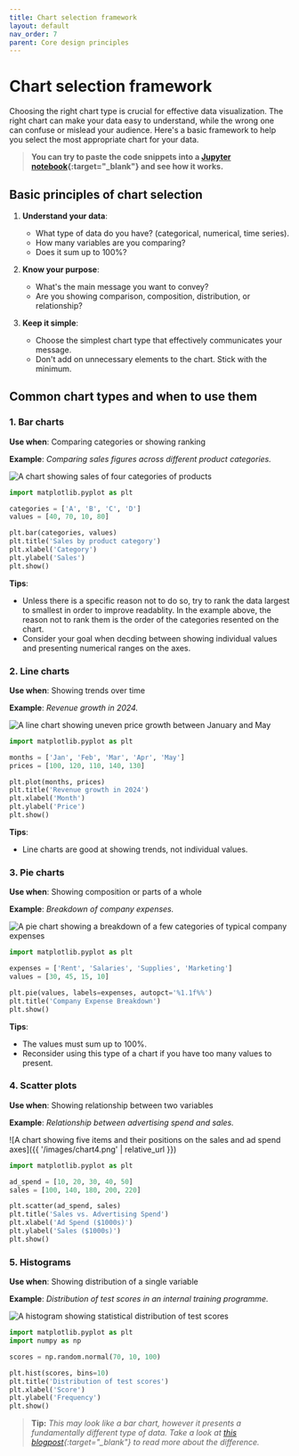 ```yaml
---
title: Chart selection framework
layout: default
nav_order: 7
parent: Core design principles
---
```

# Chart selection framework

Choosing the right chart type is crucial for effective data visualization. The right chart can make your data easy to understand, while the wrong one can confuse or mislead your audience. Here's a basic framework to help you select the most appropriate chart for your data.

> **You can try to paste the code snippets into a [Jupyter notebook](https://colab.research.google.com){:target="_blank"} and see how it works.**

## Basic principles of chart selection

1. **Understand your data**: 
   - What type of data do you have? (categorical, numerical, time series).
   - How many variables are you comparing?
   - Does it sum up to 100%?

2. **Know your purpose**:
   - What's the main message you want to convey?
   - Are you showing comparison, composition, distribution, or relationship?

3. **Keep it simple**:
   - Choose the simplest chart type that effectively communicates your message.
   - Don't add on unnecessary elements to the chart. Stick with the minimum.

## Common chart types and when to use them

### 1. Bar charts
**Use when**: Comparing categories or showing ranking

**Example**: *Comparing sales figures across different product categories.*

![A chart showing sales of four categories of products](https://github.com/goooral/data_visualization_with_python/blob/main/images/chart1.png?raw=true)

```python
import matplotlib.pyplot as plt

categories = ['A', 'B', 'C', 'D']
values = [40, 70, 10, 80]

plt.bar(categories, values)
plt.title('Sales by product category')
plt.xlabel('Category')
plt.ylabel('Sales')
plt.show()
```

**Tips**:
- Unless there is a specific reason not to do so, try to rank the data largest to smallest in order to improve readablity. In the example above, the reason not to rank them is the order of the categories resented on the chart.
- Consider your goal when decding between showing individual values and presenting numerical ranges on the axes.

### 2. Line charts
**Use when**: Showing trends over time

**Example**: *Revenue growth in 2024.*

![A line chart showing uneven price growth between January and May](https://github.com/goooral/data_visualization_with_python/blob/main/images/chart2.png?raw=true)

```python
import matplotlib.pyplot as plt

months = ['Jan', 'Feb', 'Mar', 'Apr', 'May']
prices = [100, 120, 110, 140, 130]

plt.plot(months, prices)
plt.title('Revenue growth in 2024')
plt.xlabel('Month')
plt.ylabel('Price')
plt.show()
```

**Tips**:
- Line charts are good at showing trends, not individual values.

### 3. Pie charts
**Use when**: Showing composition or parts of a whole 

**Example**: *Breakdown of company expenses.*

![A pie chart showing a breakdown of a few categories of typical company expenses](https://github.com/goooral/data_visualization_with_python/blob/main/images/chart3.png?raw=true)

```python
import matplotlib.pyplot as plt

expenses = ['Rent', 'Salaries', 'Supplies', 'Marketing']
values = [30, 45, 15, 10]

plt.pie(values, labels=expenses, autopct='%1.1f%%')
plt.title('Company Expense Breakdown')
plt.show()
```

**Tips**: 
- The values must sum up to 100%.
- Reconsider using this type of a chart if you have too many values to present.

### 4. Scatter plots
**Use when**: Showing relationship between two variables

**Example**: *Relationship between advertising spend and sales.*

![A chart showing five items and their positions on the sales and ad spend axes]({{ '/images/chart4.png' | relative_url }})

```python
import matplotlib.pyplot as plt

ad_spend = [10, 20, 30, 40, 50]
sales = [100, 140, 180, 200, 220]

plt.scatter(ad_spend, sales)
plt.title('Sales vs. Advertising Spend')
plt.xlabel('Ad Spend ($1000s)')
plt.ylabel('Sales ($1000s)')
plt.show()
```
### 5. Histograms
**Use when**: Showing distribution of a single variable

**Example**: *Distribution of test scores in an internal training programme.*

![A histogram showing statistical distribution of test scores](https://github.com/goooral/data_visualization_with_python/blob/main/images/chart5.png?raw=true)

```python
import matplotlib.pyplot as plt
import numpy as np

scores = np.random.normal(70, 10, 100)

plt.hist(scores, bins=10)
plt.title('Distribution of test scores')
plt.xlabel('Score')
plt.ylabel('Frequency')
plt.show()
```

>**Tip:** *This may look like a bar chart, however it presents a fundamentally different type of data. Take a look at [this blogpost](https://www.storytellingwithdata.com/blog/2021/1/28/histograms-and-bar-charts){:target="_blank"} to read more about the difference.*
